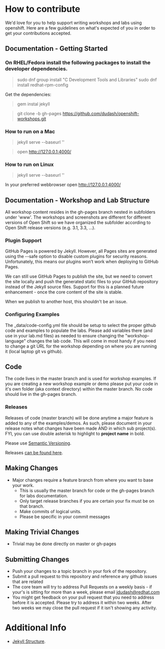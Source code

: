 # How to contribute

We'd love for you to help support writing workshops and labs using openshift.  Here are a few guidelines on what's expected of you in order to get your contributions accepted.

## Documentation - Getting Started

### On RHEL/Fedora install the following packages to install the developer dependencies.
> sudo dnf group install "C Development Tools and Libraries"
> sudo dnf install redhat-rpm-config

Get the dependencies:

> gem instal jekyll

> git clone -b gh-pages https://github.com/dudash/openshift-workshops.git

### How to run on a Mac
> jekyll serve --baseurl ''

> open http://127.0.0.1:4000/

### How to run on Linux
> jekyll serve --baseurl ''

In your preferred webbrowser open http://127.0.0.1:4000/


## Documentation - Workshop and Lab Structure
All workshop content resides in the gh-pages branch nested in subfolders under 'www'.  The workshops and screenshots are different for different versions of Open Shift so we have organized the subfolder according to Open Shift release versions (e.g. 3.1, 3.3, ...).

### Plugin Support
GitHub Pages is powered by Jekyll. However, all Pages sites are generated using the --safe option to disable custom plugins for security reasons. Unfortunately, this means our plugins won’t work when deploying to GitHub Pages.

We can still use GitHub Pages to publish the site, but we need to convert the site locally and push the generated static files to your GitHub repository instead of the Jekyll source files.  Support for this is a planned future enhancement - once the core content of the site is stable.

When we publish to another host, this shouldn't be an issue.

### Configuring Examples
The _data/code-config.yml file should be setup to select the proper github code and examples to populate the labs.  Please add variables there (and use in your lab.md files) as needed to ensure changing the "workshop-language" changes the lab code.  This will come in most handy if you need to change a git URL for the workshop depending on where you are running it (local laptop git vs github).


## Code
The code lives in the master branch and is used for workshop examples.  If you are creating a new workshop example or demo please put your code in it's own folder (aka context directory) within the master branch.  No code should live in the gh-pages branch.

### Releases
Releases of code (master branch) will be done anytime a major feature is added to any of the examples/demos.  As such, please document in your release notes what changes have been made AND in which sub project(s).  FYI, you can use double asterisk to highlight to **project name** in bold.

Please use [Semantic Versioning][4].

Releases [can be found here][5].


## Making Changes

* Major changes require a feature branch from where you want to base your work.
  * This is usually the master branch for code or the gh-pages branch for labs documentation.
  * Only target release branches if you are certain your fix must be on that branch.
  * Make commits of logical units.
  * Please be specific in your commit messages
  

## Making Trivial Changes

* Trivial may be done directly on master or gh-pages
 

## Submitting Changes

* Push your changes to a topic branch in your fork of the repository.
* Submit a pull request to this repository and reference any github issues that are related
* The core team will try to address Pull Requests on a weekly basis - if your's is sitting for more than a week, please email jdudash@redhat.com
* You might get feedback on your pull request that you need to address before it is accepted.  Please try to address it within two weeks. After two
  weeks we may close the pull request if it isn't showing any activity.


# Additional Info

* [Jekyll Structure][3].

[1]: http://jekyllrb.com/
[2]: https://jekyllrb.com/docs/plugins/
[3]: https://jekyllrb.com/docs/structure/
[4]: http://semver.org/
[5]: https://github.com/dudash/openshift-workshops/releases
